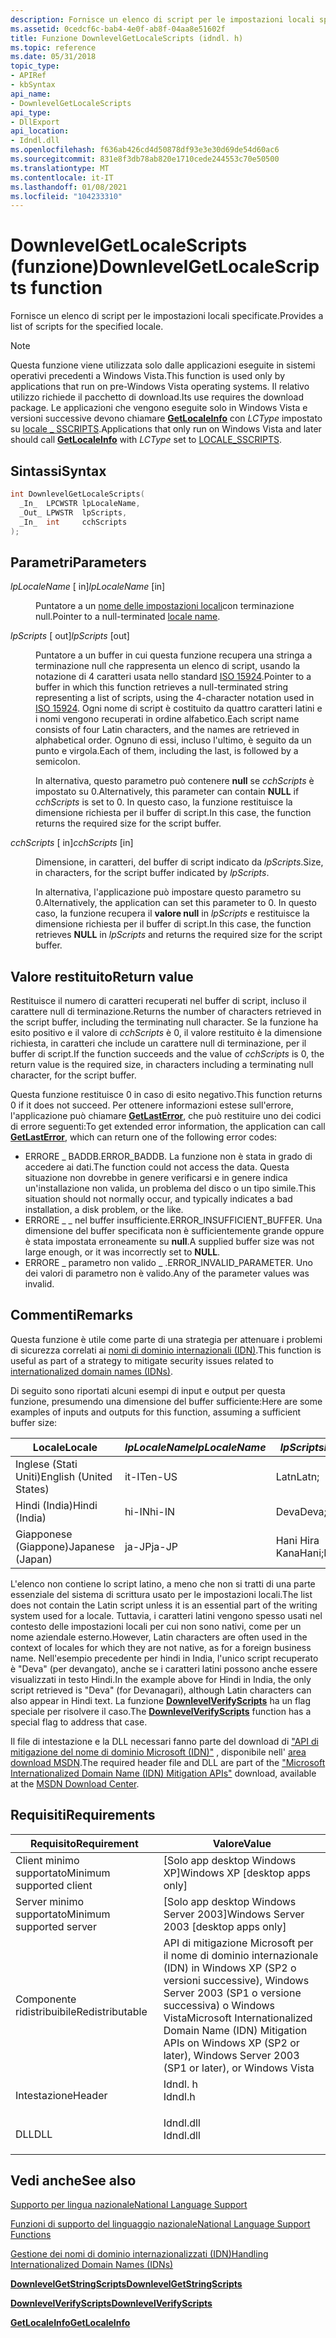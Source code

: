 ```yaml
---
description: Fornisce un elenco di script per le impostazioni locali specificate.
ms.assetid: 0cedcf6c-bab4-4e0f-ab8f-04aa8e51602f
title: Funzione DownlevelGetLocaleScripts (idndl. h)
ms.topic: reference
ms.date: 05/31/2018
topic_type:
- APIRef
- kbSyntax
api_name:
- DownlevelGetLocaleScripts
api_type:
- DllExport
api_location:
- Idndl.dll
ms.openlocfilehash: f636ab426cd4d50878df93e3e30d69de54d60ac6
ms.sourcegitcommit: 831e8f3db78ab820e1710cede244553c70e50500
ms.translationtype: MT
ms.contentlocale: it-IT
ms.lasthandoff: 01/08/2021
ms.locfileid: "104233310"
---
```

# <a name="downlevelgetlocalescripts-function"></a><span data-ttu-id="7d685-103">DownlevelGetLocaleScripts (funzione)</span><span class="sxs-lookup"><span data-stu-id="7d685-103">DownlevelGetLocaleScripts function</span></span>

<span data-ttu-id="7d685-104">Fornisce un elenco di script per le impostazioni locali specificate.</span><span class="sxs-lookup"><span data-stu-id="7d685-104">Provides a list of scripts for the specified locale.</span></span>

> [!Note]  
> <span data-ttu-id="7d685-105">Questa funzione viene utilizzata solo dalle applicazioni eseguite in sistemi operativi precedenti a Windows Vista.</span><span class="sxs-lookup"><span data-stu-id="7d685-105">This function is used only by applications that run on pre-Windows Vista operating systems.</span></span> <span data-ttu-id="7d685-106">Il relativo utilizzo richiede il pacchetto di download.</span><span class="sxs-lookup"><span data-stu-id="7d685-106">Its use requires the download package.</span></span> <span data-ttu-id="7d685-107">Le applicazioni che vengono eseguite solo in Windows Vista e versioni successive devono chiamare [**GetLocaleInfo**](/windows/desktop/api/Winnls/nf-winnls-getlocaleinfoa) con *LCType* impostato su [locale \_ SSCRIPTS](locale-sscripts.md).</span><span class="sxs-lookup"><span data-stu-id="7d685-107">Applications that only run on Windows Vista and later should call [**GetLocaleInfo**](/windows/desktop/api/Winnls/nf-winnls-getlocaleinfoa) with *LCType* set to [LOCALE\_SSCRIPTS](locale-sscripts.md).</span></span>

 

## <a name="syntax"></a><span data-ttu-id="7d685-108">Sintassi</span><span class="sxs-lookup"><span data-stu-id="7d685-108">Syntax</span></span>


```C++
int DownlevelGetLocaleScripts(
  _In_  LPCWSTR lpLocaleName,
  _Out_ LPWSTR  lpScripts,
  _In_  int     cchScripts
);
```



## <a name="parameters"></a><span data-ttu-id="7d685-109">Parametri</span><span class="sxs-lookup"><span data-stu-id="7d685-109">Parameters</span></span>

<dl> <dt>

<span data-ttu-id="7d685-110">*lpLocaleName* \[ in\]</span><span class="sxs-lookup"><span data-stu-id="7d685-110">*lpLocaleName* \[in\]</span></span>
</dt> <dd>

<span data-ttu-id="7d685-111">Puntatore a un [nome delle impostazioni locali](locale-names.md)con terminazione null.</span><span class="sxs-lookup"><span data-stu-id="7d685-111">Pointer to a null-terminated [locale name](locale-names.md).</span></span>

</dd> <dt>

<span data-ttu-id="7d685-112">*lpScripts* \[ out\]</span><span class="sxs-lookup"><span data-stu-id="7d685-112">*lpScripts* \[out\]</span></span>
</dt> <dd>

<span data-ttu-id="7d685-113">Puntatore a un buffer in cui questa funzione recupera una stringa a terminazione null che rappresenta un elenco di script, usando la notazione di 4 caratteri usata nello standard [ISO 15924](https://www.unicode.org/iso15924/iso15924-codes.html).</span><span class="sxs-lookup"><span data-stu-id="7d685-113">Pointer to a buffer in which this function retrieves a null-terminated string representing a list of scripts, using the 4-character notation used in [ISO 15924](https://www.unicode.org/iso15924/iso15924-codes.html).</span></span> <span data-ttu-id="7d685-114">Ogni nome di script è costituito da quattro caratteri latini e i nomi vengono recuperati in ordine alfabetico.</span><span class="sxs-lookup"><span data-stu-id="7d685-114">Each script name consists of four Latin characters, and the names are retrieved in alphabetical order.</span></span> <span data-ttu-id="7d685-115">Ognuno di essi, incluso l'ultimo, è seguito da un punto e virgola.</span><span class="sxs-lookup"><span data-stu-id="7d685-115">Each of them, including the last, is followed by a semicolon.</span></span>

<span data-ttu-id="7d685-116">In alternativa, questo parametro può contenere **null** se *cchScripts* è impostato su 0.</span><span class="sxs-lookup"><span data-stu-id="7d685-116">Alternatively, this parameter can contain **NULL** if *cchScripts* is set to 0.</span></span> <span data-ttu-id="7d685-117">In questo caso, la funzione restituisce la dimensione richiesta per il buffer di script.</span><span class="sxs-lookup"><span data-stu-id="7d685-117">In this case, the function returns the required size for the script buffer.</span></span>

</dd> <dt>

<span data-ttu-id="7d685-118">*cchScripts* \[ in\]</span><span class="sxs-lookup"><span data-stu-id="7d685-118">*cchScripts* \[in\]</span></span>
</dt> <dd>

<span data-ttu-id="7d685-119">Dimensione, in caratteri, del buffer di script indicato da *lpScripts*.</span><span class="sxs-lookup"><span data-stu-id="7d685-119">Size, in characters, for the script buffer indicated by *lpScripts*.</span></span>

<span data-ttu-id="7d685-120">In alternativa, l'applicazione può impostare questo parametro su 0.</span><span class="sxs-lookup"><span data-stu-id="7d685-120">Alternatively, the application can set this parameter to 0.</span></span> <span data-ttu-id="7d685-121">In questo caso, la funzione recupera il **valore null** in *lpScripts* e restituisce la dimensione richiesta per il buffer di script.</span><span class="sxs-lookup"><span data-stu-id="7d685-121">In this case, the function retrieves **NULL** in *lpScripts* and returns the required size for the script buffer.</span></span>

</dd> </dl>

## <a name="return-value"></a><span data-ttu-id="7d685-122">Valore restituito</span><span class="sxs-lookup"><span data-stu-id="7d685-122">Return value</span></span>

<span data-ttu-id="7d685-123">Restituisce il numero di caratteri recuperati nel buffer di script, incluso il carattere null di terminazione.</span><span class="sxs-lookup"><span data-stu-id="7d685-123">Returns the number of characters retrieved in the script buffer, including the terminating null character.</span></span> <span data-ttu-id="7d685-124">Se la funzione ha esito positivo e il valore di *cchScripts* è 0, il valore restituito è la dimensione richiesta, in caratteri che include un carattere null di terminazione, per il buffer di script.</span><span class="sxs-lookup"><span data-stu-id="7d685-124">If the function succeeds and the value of *cchScripts* is 0, the return value is the required size, in characters including a terminating null character, for the script buffer.</span></span>

<span data-ttu-id="7d685-125">Questa funzione restituisce 0 in caso di esito negativo.</span><span class="sxs-lookup"><span data-stu-id="7d685-125">This function returns 0 if it does not succeed.</span></span> <span data-ttu-id="7d685-126">Per ottenere informazioni estese sull'errore, l'applicazione può chiamare [**GetLastError**](/windows/win32/api/errhandlingapi/nf-errhandlingapi-getlasterror), che può restituire uno dei codici di errore seguenti:</span><span class="sxs-lookup"><span data-stu-id="7d685-126">To get extended error information, the application can call [**GetLastError**](/windows/win32/api/errhandlingapi/nf-errhandlingapi-getlasterror), which can return one of the following error codes:</span></span>

-   <span data-ttu-id="7d685-127">ERRORE \_ BADDB.</span><span class="sxs-lookup"><span data-stu-id="7d685-127">ERROR\_BADDB.</span></span> <span data-ttu-id="7d685-128">La funzione non è stata in grado di accedere ai dati.</span><span class="sxs-lookup"><span data-stu-id="7d685-128">The function could not access the data.</span></span> <span data-ttu-id="7d685-129">Questa situazione non dovrebbe in genere verificarsi e in genere indica un'installazione non valida, un problema del disco o un tipo simile.</span><span class="sxs-lookup"><span data-stu-id="7d685-129">This situation should not normally occur, and typically indicates a bad installation, a disk problem, or the like.</span></span>
-   <span data-ttu-id="7d685-130">ERRORE \_ \_ nel buffer insufficiente.</span><span class="sxs-lookup"><span data-stu-id="7d685-130">ERROR\_INSUFFICIENT\_BUFFER.</span></span> <span data-ttu-id="7d685-131">Una dimensione del buffer specificata non è sufficientemente grande oppure è stata impostata erroneamente su **null**.</span><span class="sxs-lookup"><span data-stu-id="7d685-131">A supplied buffer size was not large enough, or it was incorrectly set to **NULL**.</span></span>
-   <span data-ttu-id="7d685-132">ERRORE \_ parametro non valido \_ .</span><span class="sxs-lookup"><span data-stu-id="7d685-132">ERROR\_INVALID\_PARAMETER.</span></span> <span data-ttu-id="7d685-133">Uno dei valori di parametro non è valido.</span><span class="sxs-lookup"><span data-stu-id="7d685-133">Any of the parameter values was invalid.</span></span>

## <a name="remarks"></a><span data-ttu-id="7d685-134">Commenti</span><span class="sxs-lookup"><span data-stu-id="7d685-134">Remarks</span></span>

<span data-ttu-id="7d685-135">Questa funzione è utile come parte di una strategia per attenuare i problemi di sicurezza correlati ai [nomi di dominio internazionali (IDN)](handling-internationalized-domain-names--idns.md).</span><span class="sxs-lookup"><span data-stu-id="7d685-135">This function is useful as part of a strategy to mitigate security issues related to [internationalized domain names (IDNs)](handling-internationalized-domain-names--idns.md).</span></span>

<span data-ttu-id="7d685-136">Di seguito sono riportati alcuni esempi di input e output per questa funzione, presumendo una dimensione del buffer sufficiente:</span><span class="sxs-lookup"><span data-stu-id="7d685-136">Here are some examples of inputs and outputs for this function, assuming a sufficient buffer size:</span></span>



| <span data-ttu-id="7d685-137">Locale</span><span class="sxs-lookup"><span data-stu-id="7d685-137">Locale</span></span>                  | <span data-ttu-id="7d685-138">*lpLocaleName*</span><span class="sxs-lookup"><span data-stu-id="7d685-138">*lpLocaleName*</span></span> | <span data-ttu-id="7d685-139">*lpScripts*</span><span class="sxs-lookup"><span data-stu-id="7d685-139">*lpScripts*</span></span>     |
|-------------------------|----------------|-----------------|
| <span data-ttu-id="7d685-140">Inglese (Stati Uniti)</span><span class="sxs-lookup"><span data-stu-id="7d685-140">English (United States)</span></span> | <span data-ttu-id="7d685-141">it-IT</span><span class="sxs-lookup"><span data-stu-id="7d685-141">en-US</span></span>          | <span data-ttu-id="7d685-142">Latn</span><span class="sxs-lookup"><span data-stu-id="7d685-142">Latn;</span></span>           |
| <span data-ttu-id="7d685-143">Hindi (India)</span><span class="sxs-lookup"><span data-stu-id="7d685-143">Hindi (India)</span></span>           | <span data-ttu-id="7d685-144">hi-IN</span><span class="sxs-lookup"><span data-stu-id="7d685-144">hi-IN</span></span>          | <span data-ttu-id="7d685-145">Deva</span><span class="sxs-lookup"><span data-stu-id="7d685-145">Deva;</span></span>           |
| <span data-ttu-id="7d685-146">Giapponese (Giappone)</span><span class="sxs-lookup"><span data-stu-id="7d685-146">Japanese (Japan)</span></span>        | <span data-ttu-id="7d685-147">ja-JP</span><span class="sxs-lookup"><span data-stu-id="7d685-147">ja-JP</span></span>          | <span data-ttu-id="7d685-148">Hani Hira Kana</span><span class="sxs-lookup"><span data-stu-id="7d685-148">Hani;Hira;Kana;</span></span> |



 

<span data-ttu-id="7d685-149">L'elenco non contiene lo script latino, a meno che non si tratti di una parte essenziale del sistema di scrittura usato per le impostazioni locali.</span><span class="sxs-lookup"><span data-stu-id="7d685-149">The list does not contain the Latin script unless it is an essential part of the writing system used for a locale.</span></span> <span data-ttu-id="7d685-150">Tuttavia, i caratteri latini vengono spesso usati nel contesto delle impostazioni locali per cui non sono nativi, come per un nome aziendale esterno.</span><span class="sxs-lookup"><span data-stu-id="7d685-150">However, Latin characters are often used in the context of locales for which they are not native, as for a foreign business name.</span></span> <span data-ttu-id="7d685-151">Nell'esempio precedente per hindi in India, l'unico script recuperato è "Deva" (per devangato), anche se i caratteri latini possono anche essere visualizzati in testo Hindi.</span><span class="sxs-lookup"><span data-stu-id="7d685-151">In the example above for Hindi in India, the only script retrieved is "Deva" (for Devanagari), although Latin characters can also appear in Hindi text.</span></span> <span data-ttu-id="7d685-152">La funzione [**DownlevelVerifyScripts**](downlevelverifyscripts.md) ha un flag speciale per risolvere il caso.</span><span class="sxs-lookup"><span data-stu-id="7d685-152">The [**DownlevelVerifyScripts**](downlevelverifyscripts.md) function has a special flag to address that case.</span></span>

<span data-ttu-id="7d685-153">Il file di intestazione e la DLL necessari fanno parte del download di ["API di mitigazione del nome di dominio Microsoft (IDN)"](https://www.microsoft.com/downloads/details.aspx?FamilyID=AD6158D7-DDBA-416A-9109-07607425A815&displaylang=en) , disponibile nell' [area download MSDN](https://www.microsoft.com/?ref=go).</span><span class="sxs-lookup"><span data-stu-id="7d685-153">The required header file and DLL are part of the ["Microsoft Internationalized Domain Name (IDN) Mitigation APIs"](https://www.microsoft.com/downloads/details.aspx?FamilyID=AD6158D7-DDBA-416A-9109-07607425A815&displaylang=en) download, available at the [MSDN Download Center](https://www.microsoft.com/?ref=go).</span></span>

## <a name="requirements"></a><span data-ttu-id="7d685-154">Requisiti</span><span class="sxs-lookup"><span data-stu-id="7d685-154">Requirements</span></span>



| <span data-ttu-id="7d685-155">Requisito</span><span class="sxs-lookup"><span data-stu-id="7d685-155">Requirement</span></span> | <span data-ttu-id="7d685-156">Valore</span><span class="sxs-lookup"><span data-stu-id="7d685-156">Value</span></span> |
|-------------------------------------|-------------------------------------------------------------------------------------------------------------------------------------------------------------|
| <span data-ttu-id="7d685-157">Client minimo supportato</span><span class="sxs-lookup"><span data-stu-id="7d685-157">Minimum supported client</span></span><br/> | <span data-ttu-id="7d685-158">\[Solo app desktop Windows XP\]</span><span class="sxs-lookup"><span data-stu-id="7d685-158">Windows XP \[desktop apps only\]</span></span><br/>                                                                                                                 |
| <span data-ttu-id="7d685-159">Server minimo supportato</span><span class="sxs-lookup"><span data-stu-id="7d685-159">Minimum supported server</span></span><br/> | <span data-ttu-id="7d685-160">\[Solo app desktop Windows Server 2003\]</span><span class="sxs-lookup"><span data-stu-id="7d685-160">Windows Server 2003 \[desktop apps only\]</span></span><br/>                                                                                                        |
| <span data-ttu-id="7d685-161">Componente ridistribuibile</span><span class="sxs-lookup"><span data-stu-id="7d685-161">Redistributable</span></span><br/>          | <span data-ttu-id="7d685-162">API di mitigazione Microsoft per il nome di dominio internazionale (IDN) in Windows XP (SP2 o versioni successive), Windows Server 2003 (SP1 o versione successiva) o Windows Vista</span><span class="sxs-lookup"><span data-stu-id="7d685-162">Microsoft Internationalized Domain Name (IDN) Mitigation APIs on Windows XP (SP2 or later), Windows Server 2003 (SP1 or later), or Windows Vista</span></span><br/> |
| <span data-ttu-id="7d685-163">Intestazione</span><span class="sxs-lookup"><span data-stu-id="7d685-163">Header</span></span><br/>                   | <dl> <span data-ttu-id="7d685-164"><dt>Idndl. h</dt></span><span class="sxs-lookup"><span data-stu-id="7d685-164"><dt>Idndl.h</dt></span></span> </dl>                                                                          |
| <span data-ttu-id="7d685-165">DLL</span><span class="sxs-lookup"><span data-stu-id="7d685-165">DLL</span></span><br/>                      | <dl> <span data-ttu-id="7d685-166"><dt>Idndl.dll</dt></span><span class="sxs-lookup"><span data-stu-id="7d685-166"><dt>Idndl.dll</dt></span></span> </dl>                                                                        |



## <a name="see-also"></a><span data-ttu-id="7d685-167">Vedi anche</span><span class="sxs-lookup"><span data-stu-id="7d685-167">See also</span></span>

<dl> <dt>

[<span data-ttu-id="7d685-168">Supporto per lingua nazionale</span><span class="sxs-lookup"><span data-stu-id="7d685-168">National Language Support</span></span>](national-language-support.md)
</dt> <dt>

[<span data-ttu-id="7d685-169">Funzioni di supporto del linguaggio nazionale</span><span class="sxs-lookup"><span data-stu-id="7d685-169">National Language Support Functions</span></span>](national-language-support-functions.md)
</dt> <dt>

[<span data-ttu-id="7d685-170">Gestione dei nomi di dominio internazionalizzati (IDN)</span><span class="sxs-lookup"><span data-stu-id="7d685-170">Handling Internationalized Domain Names (IDNs)</span></span>](handling-internationalized-domain-names--idns.md)
</dt> <dt>

[<span data-ttu-id="7d685-171">**DownlevelGetStringScripts**</span><span class="sxs-lookup"><span data-stu-id="7d685-171">**DownlevelGetStringScripts**</span></span>](downlevelgetstringscripts.md)
</dt> <dt>

[<span data-ttu-id="7d685-172">**DownlevelVerifyScripts**</span><span class="sxs-lookup"><span data-stu-id="7d685-172">**DownlevelVerifyScripts**</span></span>](downlevelverifyscripts.md)
</dt> <dt>

[<span data-ttu-id="7d685-173">**GetLocaleInfo**</span><span class="sxs-lookup"><span data-stu-id="7d685-173">**GetLocaleInfo**</span></span>](/windows/desktop/api/Winnls/nf-winnls-getlocaleinfoa)
</dt> </dl>

 

 
